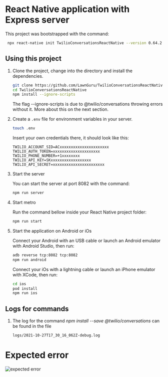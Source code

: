# React Native application with Express server

This project was bootstrapped with the command:

   ```bash
    npx react-native init TwilioConversationsReactNative --version 0.64.2
   ```

## Using this project

1. Clone the project, change into the directory and install the dependencies.

   ```bash
   git clone https://github.com/LawnGuru/TwilioConversationsReactNative.git
   cd TwilioConversationsReactNative
   npm install --ignore-scripts
   ```

   The flag --ignore-scripts is due to @twilio/conversations throwing errors without it. More about this on the next section.

2. Create a `.env` file for environment variables in your server.

   ```bash
   touch .env
   ```

   Insert your own credentials there, it should look like this:

   ```
   TWILIO_ACCOUNT_SID=ACxxxxxxxxxxxxxxxxxxxxxx
   TWILIO_AUTH_TOKEN=xxxxxxxxxxxxxxxxxxxxx
   TWILIO_PHONE_NUMBER=+1xxxxxxxx
   TWILIO_API_KEY=SKxxxxxxxxxxxxxxxxxx
   TWILIO_API_SECRET=xxxxxxxxxxxxxxxxxxxxxxx
   ```

3. Start the server

   You can start the server at port 8082 with the command:

   ```bash
   npm run server
   ```

4. Start metro

   Run the command bellow inside your React Native project folder:

   ```bash
   npm run start
   ```
5. Start the application on Android or iOs

    Connect your Android with an USB cable or launch an Android emulator with Android Studio, then run:

    ```bash
    adb reverse tcp:8082 tcp:8082
    npm run android
    ```

    Connect your iOs with a lightning cable or launch an iPhone emulator with XCode, then run:

    ```bash
    cd ios
    pod install
    npm run ios
    ```

## Logs for commands

1. The log for the command *npm install --save @twilio/conversations* can be found in the file 

   ```
   logs/2021-10-27T17_30_16_062Z-debug.log
   ```

# Expected error

![expected error](https://i.imgur.com/wgReTQ8.png)